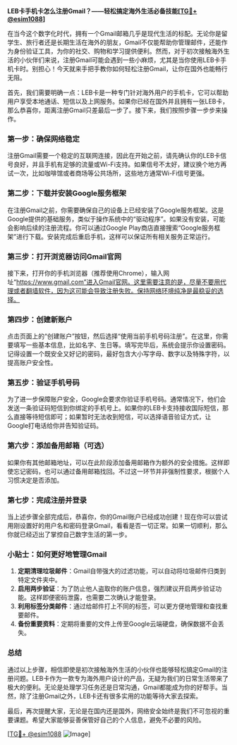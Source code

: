 **LEB卡手机卡怎么注册Gmail？——轻松搞定海外生活必备技能[[TG💪+ @esim1088](https://t.me/s/esim1088)]**

在当今这个数字化时代，拥有一个Gmail邮箱几乎是现代生活的标配。无论你是留学生、旅行者还是长期生活在海外的朋友，Gmail不仅能帮助你管理邮件，还能作为身份验证工具，为你的社交、购物和学习提供便利。然而，对于初次接触海外生活的小伙伴们来说，注册Gmail可能会遇到一些小麻烦，尤其是当你使用LEB卡手机卡时。别担心！今天就来手把手教你如何轻松注册Gmail，让你在国外也能畅行无阻。

首先，我们需要明确一点：LEB卡是一种专门针对海外用户的手机卡，它可以帮助用户享受本地通话、短信以及上网服务。如果你已经在国外并且拥有一张LEB卡，那么恭喜你，距离注册Gmail只差最后一步了。接下来，我们按照步骤一步步来操作。

### **第一步：确保网络稳定**
注册Gmail需要一个稳定的互联网连接，因此在开始之前，请先确认你的LEB卡信号良好，并且手机有足够的流量或Wi-Fi支持。如果信号不太好，建议换个地方再试一次，比如咖啡馆或者商场等公共场所，这些地方通常Wi-Fi信号更强。

### **第二步：下载并安装Google服务框架**
在注册Gmail之前，你需要确保自己的设备上已经安装了Google服务框架。这是Google提供的基础服务，类似于操作系统中的“驱动程序”。如果没有安装，可能会影响后续的注册流程。你可以通过Google Play商店直接搜索“Google服务框架”进行下载。安装完成后重启手机，这样可以保证所有相关服务正常运行。

### **第三步：打开浏览器访问Gmail官网**
接下来，打开你的手机浏览器（推荐使用Chrome），输入网址“https://www.gmail.com”进入Gmail官网。这里需要注意的是，尽量不要用代理或者翻墙软件，因为这可能会导致注册失败。保持网络环境纯净是最稳妥的选择。

### **第四步：创建新账户**
点击页面上的“创建账户”按钮，然后选择“使用当前手机号码注册”。在这里，你需要填写一些基本信息，比如名字、生日等。填写完毕后，系统会提示你设置密码。记得设置一个既安全又好记的密码，最好包含大小写字母、数字以及特殊字符，以提高账户安全性。

### **第五步：验证手机号码**
为了进一步保障账户安全，Google会要求你验证手机号码。通常情况下，他们会发送一条验证码短信到你绑定的手机号上。如果你的LEB卡支持接收国际短信，那么直接等待短信即可；如果暂时无法收到短信，可以选择语音验证方式，让Google打电话给你并告知验证码。

### **第六步：添加备用邮箱（可选）**
如果你有其他邮箱地址，可以在此阶段添加备用邮箱作为额外的安全措施。这样即使忘记密码，也可以通过备用邮箱找回。不过这一环节并非强制性要求，根据个人习惯决定是否添加。

### **第七步：完成注册并登录**
当上述步骤全部完成后，恭喜你，你的Gmail账户已经成功创建！现在你可以尝试用刚设置好的用户名和密码登录Gmail，看看是否一切正常。如果一切顺利，那么你就已经迈出了掌控自己数字生活的第一步。

### **小贴士：如何更好地管理Gmail**
1. **定期清理垃圾邮件**：Gmail自带强大的过滤功能，可以自动将垃圾邮件归类到特定文件夹中。
2. **启用两步验证**：为了防止他人盗取你的账户信息，强烈建议开启两步验证功能。这样即便密码泄露，也需要二次确认才能登录。
3. **利用标签分类邮件**：通过给邮件打上不同的标签，可以更方便地管理和查找重要邮件。
4. **备份重要资料**：定期将重要的文件上传至Google云端硬盘，确保数据不会丢失。

### **总结**
通过以上步骤，相信即使是初次接触海外生活的小伙伴也能够轻松搞定Gmail的注册问题。LEB卡作为一款专为海外用户设计的产品，无疑为我们的日常生活带来了极大的便利。无论是处理学习任务还是日常沟通，Gmail都能成为你的好帮手。当然，除了注册Gmail之外，LEB卡还有很多实用的功能等待大家去探索。

最后，再次提醒大家，无论是在国内还是国外，网络安全始终是我们不可忽视的重要课题。希望大家能够妥善保管好自己的个人信息，避免不必要的风险。

[[TG💪+ @esim1088](https://t.me/s/esim1088) ![Image](https://i.postimg.cc/4NQfJmqS/Snipaste-2025-05-13-00-14-12.png)]